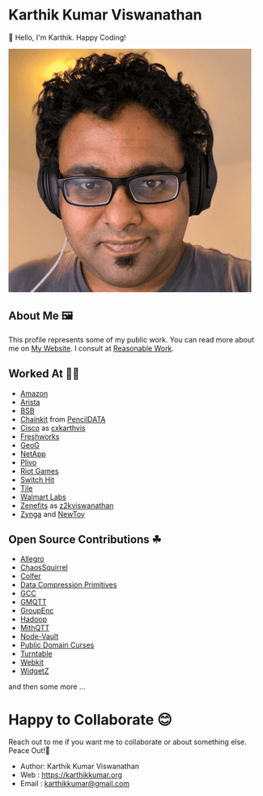 # Karthik Kumar Viswanathan

👋 Hello, I'm Karthik. Happy Coding!

![Avatar](Images/ProfilePicture.png)

## About Me 🖼

This profile represents some of my public work. You can read more about me on [My Website](https://karthikkumar.org). I consult at [Reasonable Work](//github.com/RWorkInc).

## Worked At 👷‍♂️

- [Amazon](//github.com/amzn)
- [Arista](//github.com/aristanetworks)
- [BSB](//github.com/hike)
- [Chainkit](//github.com/chainkit) from [PencilDATA](//github.com/PencilDATA)
- [Cisco](//github.com/CXPI) as [cxkarthvis](//github.com/cxkarthvis)
- [Freshworks](//github.com/freshworks)
- [GeoG](//github.com/geog-opensource)
- [NetApp](//github.com/netapp)
- [Plivo](//github.com/plivo)
- [Riot Games](//github.com/RiotGames)
- [Switch Hit](//github.com/switch-hit)
- [Tile](//github.com/TileCorporation)
- [Walmart Labs](//github.com/walmartlabs)
- [Zenefits](//github.com/zenefits) as [z2kviswanathan](//github.com/z2kviswanathan)
- [Zynga](//github.com/zynga) and [NewToy](//github.com/newtoy)

## Open Source Contributions ☘

- [Allegro](//github.com/liballeg)
- [ChaosSquirrel](//github.com/guilt/ChaosSquirrel)
- [Colfer](//github.com/pascaldekloe/colfer)
- [Data Compression Primitives](//github.com/DataCompressionPrimitives)
- [GCC](//github.com/gcc-mirror/gcc)
- [GMQTT](//github.com/DrmagicE/gmqtt)
- [GroupEnc](//github.com/guilt/groupenc)
- [Hadoop](//github.com/apache/hadoop)
- [MithQTT](//github.com/longkerdandy/mithqtt)
- [Node-Vault](//github.com/kr1sp1n/node-vault)
- [Public Domain Curses](//github.com/wmcbrine/PDCurses)
- [Turntable](//github.com/ttbl)
- [Webkit](//github.com/WebKit/webkit)
- [WidgetZ](//github.com/SiegeLord/WidgetZ)

and then some more ...

# Happy to Collaborate 😊

Reach out to me if you want me to collaborate or about something
else. Peace Out!🖖

* Author: Karthik Kumar Viswanathan
* Web   : https://karthikkumar.org
* Email : karthikkumar@gmail.com
